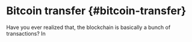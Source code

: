 # Bitcoin transfer {#bitcoin-transfer}
Have you ever realized that, the blockchain is basically a bunch of transactions? In 